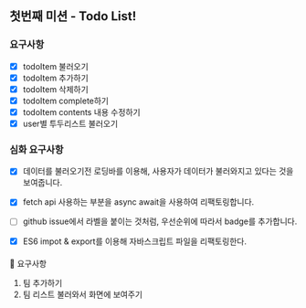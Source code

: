 ## 첫번째 미션 - Todo List!

### 요구사항

- [x] todoItem 불러오기
- [x] todoItem 추가하기
- [x] todoItem 삭제하기
- [x] todoItem complete하기
- [x] todoItem contents 내용 수정하기
- [x] user별 투두리스트 불러오기

### 심화 요구사항


- [x] 데이터를 불러오기전 로딩바를 이용해, 사용자가 데이터가 불러와지고 있다는 것을 보여줍니다.
- [x] fetch api 사용하는 부분을 async await을 사용하여 리팩토링합니다.
- [ ] github issue에서 라벨을 붙이는 것처럼, 우선순위에 따라서 badge를 추가합니다.
- [x] ES6 impot & export를 이용해 자바스크립트 파일을 리팩토링한다.


#### 
🎯 요구사항
1. 팀 추가하기
2. 팀 리스트 불러와서 화면에 보여주기



